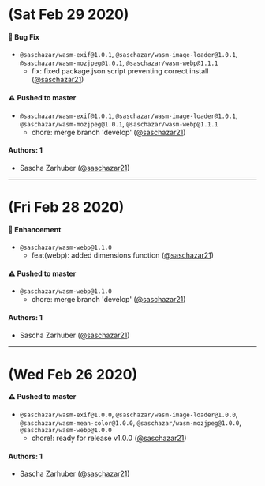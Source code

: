 # (Sat Feb 29 2020)

#### 🐛  Bug Fix

- `@saschazar/wasm-exif@1.0.1`, `@saschazar/wasm-image-loader@1.0.1`, `@saschazar/wasm-mozjpeg@1.0.1`, `@saschazar/wasm-webp@1.1.1`
  - fix: fixed package.json script preventing correct install  ([@saschazar21](https://github.com/saschazar21))

#### ⚠️  Pushed to master

- `@saschazar/wasm-exif@1.0.1`, `@saschazar/wasm-image-loader@1.0.1`, `@saschazar/wasm-mozjpeg@1.0.1`, `@saschazar/wasm-webp@1.1.1`
  - chore: merge branch 'develop'  ([@saschazar21](https://github.com/saschazar21))

#### Authors: 1

- Sascha Zarhuber ([@saschazar21](https://github.com/saschazar21))

---

# (Fri Feb 28 2020)

#### 🚀  Enhancement

- `@saschazar/wasm-webp@1.1.0`
  - feat(webp): added dimensions function  ([@saschazar21](https://github.com/saschazar21))

#### ⚠️  Pushed to master

- `@saschazar/wasm-webp@1.1.0`
  - chore: merge branch 'develop'  ([@saschazar21](https://github.com/saschazar21))

#### Authors: 1

- Sascha Zarhuber ([@saschazar21](https://github.com/saschazar21))

---

# (Wed Feb 26 2020)

#### ⚠️  Pushed to master

- `@saschazar/wasm-exif@1.0.0`, `@saschazar/wasm-image-loader@1.0.0`, `@saschazar/wasm-mean-color@1.0.0`, `@saschazar/wasm-mozjpeg@1.0.0`, `@saschazar/wasm-webp@1.0.0`
  - chore!: ready for release v1.0.0  ([@saschazar21](https://github.com/saschazar21))

#### Authors: 1

- Sascha Zarhuber ([@saschazar21](https://github.com/saschazar21))